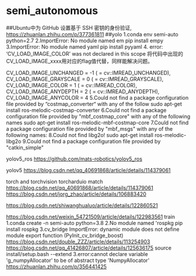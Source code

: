 # semi_autonomous
##Ubuntu中为 GitHub 设置基于 SSH 密钥的身份验证,
https://zhuanlan.zhihu.com/p/377361811
##yolo 
1.conda env semi-auto python=2.7
2.ImportError: No module named em
pip install empy
3.ImportError: No module named yaml
pip install pyyaml
4. error: ‘CV_LOAD_IMAGE_COLOR’ was not declared in this scope
将代码中出现的CV_LOAD_IMAGE_xxxx用对应的flag值代替，同样能解决问题。

   CV_LOAD_IMAGE_UNCHANGED  = -1 ( = cv::IMREAD_UNCHANGED),
   CV_LOAD_IMAGE_GRAYSCALE 	= 0  ( = cv::IMREAD_GRAYSCALE),
   CV_LOAD_IMAGE_COLOR     	= 1  ( = cv::IMREAD_COLOR),
   CV_LOAD_IMAGE_ANYDEPTH   = 2  ( = cv::IMREAD_ANYDEPTH),
   CV_LOAD_IMAGE_ANYCOLOR   = 4
5.Could not find a package configuration file provided by “costmap_converter“ with any of the follow
sudo apt-get install ros-melodic-costmap-converter
6.Could not find a package configuration file provided by "mbf_costmap_core"   with any of the following names
sudo apt-get install ros-melodic-mbf-costmap-core
7.Could not find a package configuration file provided by "mbf_msgs" with any
  of the following names:
8.Could not find libg2o!
sudo apt-get install ros-melodic-libg2o
9.Could not find a package configuration file provided by "catkin_simple"


yolov5_ros
https://github.com/mats-robotics/yolov5_ros

yolov5
https://blog.csdn.net/qq_40691868/article/details/114379061

torch and torchvision torcharduio match
https://blog.csdn.net/qq_40691868/article/details/114379061
https://blog.csdn.net/jorg_zhao/article/details/106883420

https://blog.csdn.net/shiwanghualuo/article/details/122860521

https://blog.csdn.net/weixin_54721509/article/details/122983561  train
1.conda create -n semi-auto python=3.8
2.No module named 'rospkg
pip install rospkg
3.cv_bridge   ImportError: dynamic module does not define module export function (PyInit_cv_bridge_boost)
https://blog.csdn.net/double_ZZZ/article/details/113254903
https://blog.csdn.net/qq_41426807/article/details/125636175
source install/setup.bash --extend
3.error:cannot declare variable 'g_numpyAllocator' to be of abstract type 'NumpyAllocator'
https://zhuanlan.zhihu.com/p/356441425


